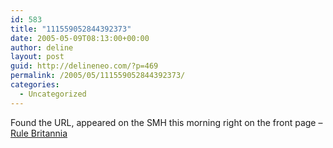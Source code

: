 ```yaml
---
id: 583
title: "111559052844392373"
date: 2005-05-09T08:13:00+00:00
author: deline
layout: post
guid: http://delineneo.com/?p=469
permalink: /2005/05/111559052844392373/
categories:
  - Uncategorized
---
```

Found the URL, appeared on the SMH this morning right on the front page &#8211; [Rule Britannia](http://www.smh.com.au/news/Music/Rule-Britannia/2005/05/08/1115491041704.html)